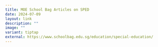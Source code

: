 ```yaml
---
title: MOE School Bag Articles on SPED
date: 2024-07-09
layout: link
description: ""
image: ""
variant: tiptap
external: https://www.schoolbag.edu.sg/education/special-education/
---
```

